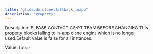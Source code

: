 ```yaml
---
title: "glide.db.clone.fallback_inapp"
description: "Property"
---
```


Description: PLEASE CONTACT CS-PT TEAM BEFORE CHANGING
This property blocks falling to in-app clone engine which is no longer used.Default value is false for all instances.

Value: `false`